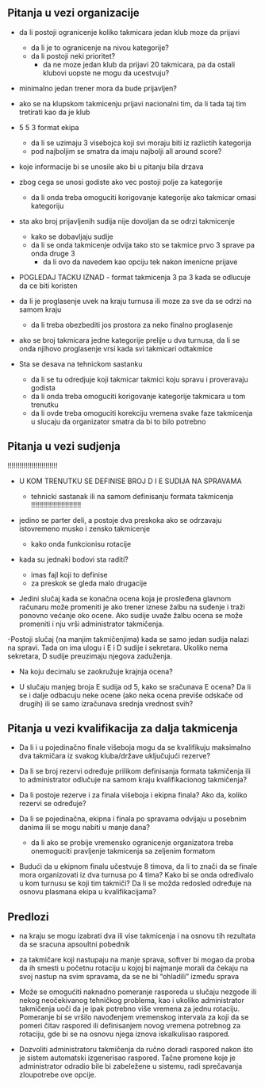 ## Pitanja u vezi organizacije

- da li postoji ogranicenje koliko takmicara jedan klub moze da prijavi
    - da li je to ogranicenje na nivou kategorije?
    - da li postoji neki prioritet? 
        - da ne moze jedan klub da prijavi 20 takmicara, pa da ostali klubovi uopste ne mogu da ucestvuju? 



- minimalno jedan trener mora da bude prijavljen?

- ako se na klupskom takmicenju prijavi nacionalni tim, da li tada taj tim tretirati kao da je klub

- 5 5 3 format ekipa
    - da li se uzimaju 3 visebojca koji svi moraju biti iz razlictih kategorija
    - pod najboljim se smatra da imaju najbolji all around score?

- koje informacije bi se unosile ako bi u pitanju bila drzava

- zbog cega se unosi godiste ako vec postoji polje za kategorije
    - da li onda treba omoguciti korigovanje kategorije ako takmicar omasi kategoriju

- sta ako broj prijavljenih sudija nije dovoljan da se odrzi takmicenje
    - kako se dobavljaju sudije
    - da li se onda takmicenje odvija tako sto se takmice prvo 3 sprave pa onda druge 3
        - da li ovo da navedem kao opciju tek nakon imenicne prijave

- POGLEDAJ TACKU IZNAD - format takmicenja 3 pa 3 kada se odlucuje da ce biti koristen

- da li je proglasenje uvek na kraju turnusa ili moze za sve da se odrzi na samom kraju
    - da li treba obezbediti jos prostora za neko finalno proglasenje
- ako se broj takmicara jedne kategorije prelije u dva turnusa, da li se onda njihovo proglasenje vrsi kada svi takmicari odtakmice

- Sta se desava na tehnickom sastanku
    - da li se tu odredjuje koji takmicar takmici koju spravu i proveravaju godista
    - da li onda treba omoguciti korigovanje kategorije takmicara u tom trenutku
    - da li ovde treba omoguciti korekciju vremena svake faze takmicenja u slucaju da organizator smatra da bi to bilo potrebno


## Pitanja u vezi sudjenja

!!!!!!!!!!!!!!!!!!!!!!!!!
- U KOM TRENUTKU SE DEFINISE BROJ D I E SUDIJA NA SPRAVAMA
    - tehnicki sastanak ili na samom definisanju formata takmicenja
!!!!!!!!!!!!!!!!!!!!!!!!!

- jedino se parter deli, a postoje dva preskoka ako se odrzavaju istovremeno musko i zensko takmicenje
    - kako onda funkcionisu rotacije

- kada su jednaki bodovi sta raditi?
    - imas fajl koji to definise 
    - za preskok se gleda malo drugacije


- Jedini slučaj kada se konačna ocena koja je prosleđena glavnom računaru može promeniti je ako trener iznese žalbu na suđenje  i traži ponovno većanje oko ocene. Ako sudije uvaže žalbu ocena se može promeniti i nju vrši administrator takmičenja. 

-Postoji slučaj (na manjim takmičenjima) kada se samo jedan sudija nalazi na spravi. Tada on ima ulogu i E i D sudije i sekretara. Ukoliko nema sekretara, D sudije preuzimaju njegova zaduženja.

- Na koju decimalu se zaokružuje krajnja ocena?

- U slučaju manjeg broja E sudija od 5, kako se sračunava E ocena? Da li se i dalje odbacuju neke ocene (ako neka ocena previše odskače od drugih) ili se samo izračunava srednja vrednost svih?

## Pitanja u vezi kvalifikacija za dalja takmicenja


- Da li i u pojedinačno finale višeboja mogu da se kvalifikuju maksimalno dva takmičara iz svakog kluba/države uključujući rezerve?

- Da li se broj rezervi određuje prilikom definisanja formata takmičenja ili to administrator odlučuje na samom kraju kvalifikacionog takmičenja?

- Da li postoje rezerve i za finala višeboja i ekipna finala? Ako da, koliko rezervi se određuje?

- Da li se pojedinačna, ekipna i finala po spravama odvijaju u posebnim danima ili se mogu nabiti u manje dana?
    - da li ako se probije vremensko ogranicenje organizatora treba onemoguciti pravljenje takmicenja sa zeljenim formatom

- Budući da u ekipnom finalu učestvuje 8 timova, da li to znači da se finale mora organizovati iz dva turnusa po 4 tima? Kako bi se onda određivalo u kom turnusu se koji tim takmiči? Da li se možda redosled određuje na osnovu plasmana ekipa u kvalifikacijama?


## Predlozi

- na kraju se mogu izabrati dva ili vise takmicenja i na osnovu tih rezultata da se sracuna apsoultni pobednik
- za takmičare koji nastupaju na manje sprava, softver bi mogao da proba da ih smesti u početnu rotaciju u kojoj bi najmanje morali da čekaju na svoj nastup na svim spravama, da se ne bi “ohladili” između sprava 

- Može se omogućiti naknadno pomeranje rasporeda u slučaju nezgode ili nekog neočekivanog tehničkog problema, kao i ukoliko administrator takmičenja uoči da je ipak potrebno više vremena za jednu rotaciju. Pomeranje bi se vršilo navođenjem vremenskog intervala za koji da se pomeri čitav
raspored ili definisanjem novog vremena potrebnog za rotaciju, gde bi se na osnovu njega iznova iskalkulisao raspored.

- Dozvoliti administratoru takmičenja da ručno doradi raspored nakon što je sistem automatski izgenerisao raspored. Tačne promene koje je administrator odradio bile bi zabeležene u sistemu, radi sprečavanja zloupotrebe ove opcije.
   
